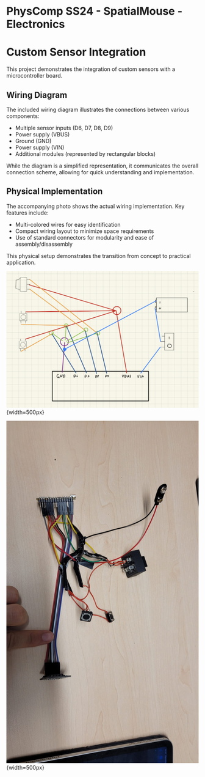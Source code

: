 # PhysComp SS24 - SpatialMouse - Electronics

# Custom Sensor Integration

This project demonstrates the integration of custom sensors with a microcontroller board.

## Wiring Diagram

The included wiring diagram illustrates the connections between various components:

- Multiple sensor inputs (D6, D7, D8, D9)
- Power supply (VBUS)
- Ground (GND)
- Power supply (VIN)
- Additional modules (represented by rectangular blocks)

While the diagram is a simplified representation, it communicates the overall connection scheme, allowing for quick understanding and implementation.

## Physical Implementation

The accompanying photo shows the actual wiring implementation. Key features include:

- Multi-colored wires for easy identification
- Compact wiring layout to minimize space requirements
- Use of standard connectors for modularity and ease of assembly/disassembly

This physical setup demonstrates the transition from concept to practical application.


![Kabel](./Kabel2.jpeg){width=500px}

![Kabel2](./kabelKomplett.jpeg){width=500px}
